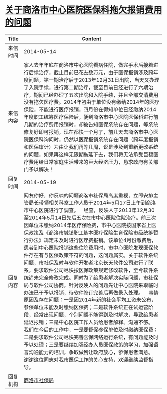 # <a href="http://www.shangluo.gov.cn/zmhd/ldxxxx.jsp?urltype=leadermail.LeaderMailContentUrl&wbtreeid=1112&leadermailid=2465">关于商洛市中心医院医保科拖欠报销费用的问题</a>
| Title |                                                                                                                                                                                                                                                                                                                             Content                                                                                                                                                                                                                                                                                                                              |
|:-----:|------------------------------------------------------------------------------------------------------------------------------------------------------------------------------------------------------------------------------------------------------------------------------------------------------------------------------------------------------------------------------------------------------------------------------------------------------------------------------------------------------------------------------------------------------------------------------------------------------------------------------------------------------------------|
| 来信时间  | 2014-05-14                                                                                                                                                                                                                                                                                                                                                                                                                                                                                                                                                                                                                                                       |
| 来信内容  | 家人去年年底在商洛市中心医院看病住院，做完手术后接着进行后续治疗，截止目前已花去数万元，由于医保报销涉及跨年度问题，第一期治疗后于2013年12月31日出院，当天又办理了入院手续，进行第二期治疗，截至目前已经进行了六期治疗，期间已经办理了五次出院和入院手续，并且全部交清费用没有拖欠医疗费。2014年初由于单位没有缴纳2014年的医疗保险，不能进行医疗报销，四月份在得知单位已经缴纳2014年度职工统筹医疗保险后，便到商洛市中心医院医保科进行前几期的治疗费用报销时，却被告知医保系统存在问题，等系统修复好即可报销，现在都快一个月了，前几天去商洛市中心医院医保科询问时，仍然以医保报销系统存在问题（跨年度报销和医保审计）为由让我们再等几周，说是涉及到重新更改系统的问题，如果再这样无限期拖延下去，我们将无法承受巨额医疗费用给日常家庭生活带来的巨大经济压力，恳求政府有关部门予以解决！                                                                                                                                                                                                                                                           |
| 回复时间  | 2014-05-19                                                                                                                                                                                                                                                                                                                                                                                                                                                                                                                                                                                                                                                       |
| 回复内容  | 网友你好，你反映的问题商洛市社保局高度重视，立即安排主管局长带领相关科室工作人员于2014年5月17日上午到商洛市中心医院进行了调查。    经查，反映人于2013年12月30至2014年5月14日先后五次在市中心医院住院治疗。前三次因单位未缴纳2014年医疗保险费，市中心医院按国家省上医保政策及《商洛市城镇职工基本医疗保险生育保险市级统筹暂行办法》规定未及时进行医疗费报销。该单位4月份缴费后，患者到中心医院报销这些住院费用时，市中心医院发现医保软件存在有与医保政策不符的问题，这问题属实。关于软件系统问题，市社保及时与软件开发者北京长天软件公司进行了联系，要求软件公司尽快按医保政策规定修改软件，至今软件系统尚未完全修改完成。同时为了给患者解决实际问题，市社保局与软件公司协商，针对反映人的问题先让中心医院采取临时办法已于予以报销，待软件修订完善后再做录入处理。    事情原因及存在问题：一是因2014年新的社会平均工资未公布，参保单位未能及时缴纳医保费；二是软件系统正在试运营阶段，经常出现问题，个别问题不能得到及时解决，导致给患者延迟报销；三是中心医院工作人员给患者解释、沟通不够。    我们在今后的工作中，一是要督促参保单位及时缴纳医保费；二是要求软件公司尽快完善医保网络运行系统，有问题能及时予以处理；三是要继续加强经办人员医保政策的学习，加强语言沟通能力的培训，争取做到让政府放心，参保患者满意。    谢谢这位同志对我市医保工作的关心支持，欢迎继续监督指导。 |
| 回复机构  | <a href="../../category/agencies/商洛市社保局.md">商洛市社保局</a>                                                                                                                                                                                                                                                                                                                                                                                                                                                                                                                                                                                                           |